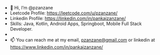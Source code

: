- 👋 Hi, I’m @pzanzane
-    Leetcode Profile: https://leetcode.com/u/pzanzane/
-    Linkedin Profile: https://linkedin.com/in/pankajzanzane/
-    Skills: Java, Kotlin, Android Apps, Springboot, Mobile Full Stack Developer.
-    
- 📫 You can reach me at my email, pzanzane@gmail.com or linkedin at https://www.linkedin.com/in/pankajzanzane/

<!---
pzanzane/pzanzane is a ✨ special ✨ repository because its `README.md` (this file) appears on your GitHub profile.
You can click the Preview link to take a look at your changes.
--->
